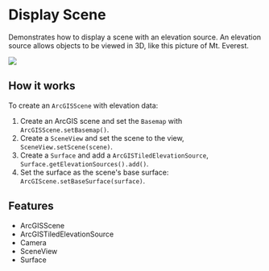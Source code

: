 <h1>Display Scene</h1>

<p>Demonstrates how to display a scene with an elevation source. An elevation source allows objects to be viewed in 3D, like this picture of Mt. Everest.</p>

<p><img src="DisplayScene.png"/></p>

<h2>How it works</h2>

<p>To create an <code>ArcGISScene</code> with elevation data:</p>

<ol>
    <li>Create an ArcGIS scene and set the <code>Basemap</code> with <code>ArcGISScene.setBasemap()</code>.</li>
    <li>Create a <code>SceneView</code> and set the scene to the view, <code>SceneView.setScene(scene)</code>.</li>
    <li>Create a <code>Surface</code> and add a <code>ArcGISTiledElevationSource</code>, <code>Surface.getElevationSources().add()</code>.</li>
    <li>Set the surface as the scene's base surface: <code>ArcGIScene.setBaseSurface(surface)</code>.</li>
</ol>

<h2>Features</h2>

<ul>
    <li>ArcGISScene</li>
    <li>ArcGISTiledElevationSource</li>
    <li>Camera</li>
    <li>SceneView</li>
    <li>Surface</li>
</ul>